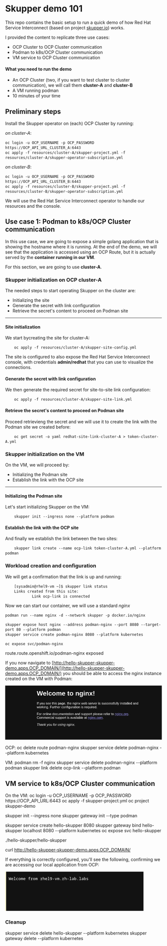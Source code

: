 # Skupper demo 101

This repo contains the basic setup to run a quick demo of how Red Hat Service Interconnect (based on project [skupper.io](skupper.io)) works.

I provided the content to replicate three use cases:

- OCP Cluster to OCP Cluster communication
- Podman to k8s/OCP Cluster communication
- VM service to OCP Cluster communication

#### What you need to run the demo

- An OCP Cluster (two, if you want to test cluster to cluster communication), we will call them **cluster-A** and **cluster-B**
- A VM running podman
- 10 minutes of your time

## Preliminary steps

Install the Skupper operator on (each) OCP Cluster by running:

_*on cluster-A*_:

    oc login -u OCP_USERNAME -p OCP_PASSWORD https://OCP_API_URL_CLUSTER_A:6443
    oc apply -f resources/cluster-A/skupper-project.yml -f resources/cluster-A/skupper-operator-subscription.yml

_*on cluster-B*_:

    oc login -u OCP_USERNAME -p OCP_PASSWORD https://OCP_API_URL_CLUSTER_B:6443
    oc apply -f resources/cluster-B/skupper-project.yml -f resources/cluster-B/skupper-operator-subscription.yml

We will use the Red Hat Service Interconnect operator to handle our resources and the console.

## Use case 1: Podman to k8s/OCP Cluster communication

In this use case, we are going to expose a simple golang application that is showing the hostname where it is running.
At the end of the demo, we will see that the application is accessed using an OCP Route, but it is actually served by the **container running in our VM**.

For this section, we are going to use **cluster-A**.

### Skupper initialization on OCP cluster-A

The needed steps to start operating Skupper on the cluster are:

- Initializing the site
- Generate the secret with link configuration
- Retrieve the secret's content to proceed on Podman site

---

#### Site initialization

We start bycreating the site for cluster-A:

```shell
    oc apply -f resources/cluster-A/skupper-site-config.yml
```

The site is configured to also expose the Red Hat Service Interconnect console, with credentials **admin/redhat** that you can use to visualize the connections.

#### Generate the secret with link configuration

We then generate the required secret for site-to-site link configuration:

```shell
    oc apply -f resources/cluster-A/skupper-site-link.yml
```

#### Retrieve the secret's content to proceed on Podman site

Proceed retrievieng the secret and we will use it to create the link with the Podman site we created before:

```shell
    oc get secret -o yaml redhat-site-link-cluster-A > token-cluster-A.yml
```

### Skupper initialization on the VM

On the VM, we will proceed by:

- Initializing the Podman site
- Establish the link with the OCP site

---

#### Initializing the Podman site

Let's start initializing Skupper on the VM:

```shell
    skupper init --ingress none --platform podman
```

#### Establish the link with the OCP site

And finally we establish the link between the two sites:

```shell
    skupper link create --name ocp-link token-cluster-A.yml --platform podman
```

### Workload creation and configuration

We will get a confirmation that the link is up and running:

```shell
    [sysadmin@rhel9-vm ~]$ skupper link status
    Links created from this site:
            Link ocp-link is connected
```

Now we can start our container, we will use a standard _nginx_

```shell
podman run --name nginx -d --network skupper -p docker.io/nginx
```

```shell
skupper expose host nginx --address podman-nginx --port 8080 --target-port 80 --platform podman
skupper service create podman-nginx 8080 --platform kubernetes
```

```shell
oc expose svc/podman-nginx
```

route.route.openshift.io/podman-nginx exposed

If you now navigate to [http://hello-skupper-skupper-demo.apps.OCP_DOMAIN/](http://hello-skupper-skupper-demo.apps.OCP_DOMAIN/) you should be able to access the nginx instance created on the VM with Podman:

![](_assets/hello-nginx.png)

OCP:
oc delete route podman-nginx
skupper service delete podman-nginx --platform kubernetes

VM:
podman rm -f nginx
skupper service delete podman-nginx --platform podman
skupper link delete ocp-link --platform podman

## VM service to k8s/OCP Cluster communication

On the VM:
oc login -u OCP_USERNAME -p OCP_PASSWORD https://OCP_API_URL:6443
oc apply -f skupper-project.yml
oc project skupper-demo

skupper init --ingress none
skupper gateway init --type podman

skupper service create hello-skupper 8080
skupper gateway bind hello-skupper localhost 8080 --platform kubernetes
oc expose svc hello-skupper

./hello-skupper/hello-skupper

curl http://hello-skupper-skupper-demo.apps.OCP_DOMAIN/

If everything is correctly configured, you'll see the following, confirming we are accessing our local application from OCP:

![](_assets/hello-skupper.png)

### Cleanup

skupper service delete hello-skupper --platform kubernetes
skupper gateway delete --platform kubernetes
